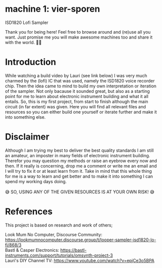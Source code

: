 # machine 1: vier-sporen
ISD1820 Lofi Sampler


Thank you for being here! Feel free to browse around and (re)use all you want. Just promise me you will make awesome machines too and share it with the world. ✌🏼

# Introduction
While watching a build video by Lauri (see link below) I was very much charmed by the (lofi) IC that was used, namely the ISD1820 voice recorder chip. Then the idea came to mind to build my own interpretation or iteration of the sampler. Not only bacause it sounded great, but also as a starting point for me to learn about electronic instrument building and what it all entails. So, this is my first project, from start to finish although the main circuit (in far extent) was given. Here you will find all relevant files and resources so you can either build one yourself or iterate further and make it into something else.

# Disclaimer

Although I am trying my best to deliver the best quality standards I am still an amateur, an imposter in many fields of electronic instrument building. Therefor you may question my methods or raise an eyebrow every now and then. If it really is concerning, drop me a comment or write me an email and I will try to fix it or at least learn from it. Take in mind that this whole thing for me is a way to learn and get better and to make it into something I can spend my working days doing.
<br><br>
😅 SO, USING ANY OF THE GIVEN RESOURCES IS AT YOUR OWN RISK! 😅

# References
This project is based on research and work of others;

Look Mum No Computer, Discourse Community: https://lookmumnocomputer.discourse.group/t/looper-sampler-isd1820-lo-fi/868/3 <br>
Bastl & Casper Electronics: https://bastl-instruments.com/support/tutorials/omsynth-project-3 <br>
Lauri's DIY Channel TV: https://www.youtube.com/watch?v=epjCe3o5BPA <br>
